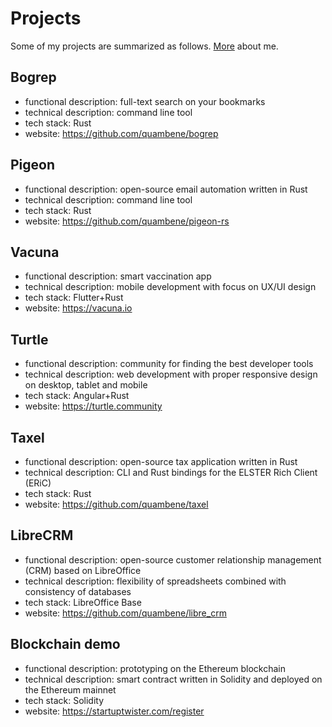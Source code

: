 # Projects

Some of my projects are summarized as follows. [More](/about.md) about me.

## Bogrep

- functional description: full-text search on your bookmarks
- technical description: command line tool
- tech stack: Rust
- website: <https://github.com/quambene/bogrep>

## Pigeon

- functional description: open-source email automation written in Rust
- technical description: command line tool
- tech stack: Rust
- website: <https://github.com/quambene/pigeon-rs>

## Vacuna

- functional description: smart vaccination app
- technical description: mobile development with focus on UX/UI design
- tech stack: Flutter+Rust
- website: <https://vacuna.io>

## Turtle

- functional description: community for finding the best developer tools
- technical description: web development with proper responsive design on desktop, tablet and mobile
- tech stack: Angular+Rust
- website: <https://turtle.community>

## Taxel

- functional description: open-source tax application written in Rust
- technical description: CLI and Rust bindings for the ELSTER Rich Client (ERiC)
- tech stack: Rust
- website: <https://github.com/quambene/taxel>

## LibreCRM

- functional description: open-source customer relationship management (CRM) based on LibreOffice
- technical description: flexibility of spreadsheets combined with consistency of databases
- tech stack: LibreOffice Base
- website: <https://github.com/quambene/libre_crm>

## Blockchain demo

- functional description: prototyping on the Ethereum blockchain
- technical description: smart contract written in Solidity and deployed on the Ethereum mainnet
- tech stack: Solidity
- website: <https://startuptwister.com/register>
